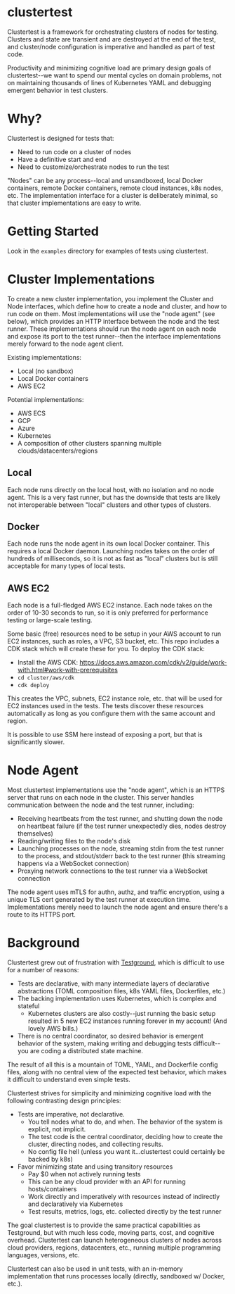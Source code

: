 # clustertest

Clustertest is a framework for orchestrating clusters of nodes for testing. Clusters and state are transient and are destroyed at the end of the test, and cluster/node configuration is imperative and handled as part of test code.

Productivity and minimizing cognitive load are primary design goals of clustertest--we want to spend our mental cycles on domain problems, not on maintaining thousands of lines of Kubernetes YAML and debugging emergent behavior in test clusters.

# Why?

Clustertest is designed for tests that:

* Need to run code on a cluster of nodes
* Have a definitive start and end
* Need to customize/orchestrate nodes to run the test

"Nodes" can be any process--local and unsandboxed, local Docker containers, remote Docker containers, remote cloud instances, k8s nodes, etc. The implementation interface for a cluster is deliberately minimal, so that cluster implementations are easy to write.

# Getting Started
Look in the `examples` directory for examples of tests using clustertest.

# Cluster Implementations
To create a new cluster implementation, you implement the Cluster and Node interfaces, which define how to create a node and cluster, and how to run code on them. Most implementations will use the "node agent" (see below), which provides an HTTP interface between the node and the test runner. These implementations should run the node agent on each node and expose its port to the test runner--then the interface implementations merely forward to the node agent client.

Existing implementations:

- Local (no sandbox)
- Local Docker containers
- AWS EC2

Potential implementations:

- AWS ECS
- GCP
- Azure
- Kubernetes
- A composition of other clusters spanning multiple clouds/datacenters/regions

## Local
Each node runs directly on the local host, with no isolation and no node agent. This is a very fast runner, but has the downside that tests are likely not interoperable between "local" clusters and other types of clusters.

## Docker
Each node runs the node agent in its own local Docker container. This requires a local Docker daemon. Launching nodes takes on the order of hundreds of milliseconds, so it is not as fast as "local" clusters but is still acceptable for many types of local tests.

## AWS EC2
Each node is a full-fledged AWS EC2 instance. Each node takes on the order of 10-30 seconds to run, so it is only preferred for performance testing or large-scale testing.

Some basic (free) resources need to be setup in your AWS account to run EC2 instances, such as roles, a VPC, S3 bucket, etc. This repo includes a CDK stack which will create these for you. To deploy the CDK stack:

- Install the AWS CDK: https://docs.aws.amazon.com/cdk/v2/guide/work-with.html#work-with-prerequisites
- `cd cluster/aws/cdk`
- `cdk deploy`

This creates the VPC, subnets, EC2 instance role, etc. that will be used for EC2 instances used in the tests. The tests discover these resources automatically as long as you configure them with the same account and region.

It is possible to use SSM here instead of exposing a port, but that is significantly slower.

# Node Agent
Most clustertest implementations use the "node agent", which is an HTTPS server that runs on each node in the cluster. This server handles communication between the node and the test runner, including:

* Receiving heartbeats from the test runner, and shutting down the node on heartbeat failure (if the test runner unexpectedly dies, nodes destroy themselves)
* Reading/writing files to the node's disk
* Launching processes on the node, streaming stdin from the test runner to the process, and stdout/stderr back to the test runner (this streaming happens via a WebSocket connection)
* Proxying network connections to the test runner via a WebSocket connection

The node agent uses mTLS for authn, authz, and traffic encryption, using a unique TLS cert generated by the test runner at execution time. Implementations merely need to launch the node agent and ensure there's a route to its HTTPS port.

# Background
Clustertest grew out of frustration with [Testground](https://github.com/testground/testground), which is difficult to use for a number of reasons:

- Tests are declarative, with many intermediate layers of declarative abstractions (TOML composition files, k8s YAML files, Dockerfiles, etc.)
- The backing implementation uses Kubernetes, which is complex and stateful
  - Kubernetes clusters are also costly--just running the basic setup resulted in 5 new EC2 instances running forever in my account! (And lovely AWS bills.)
- There is no central coordinator, so desired behavior is emergent behavior of the system, making writing and debugging tests difficult--you are coding a distributed state machine.

The result of all this is a mountain of TOML, YAML, and Dockerfile config files, along with no central view of the expected test behavior, which makes it difficult to understand even simple tests.

Clustertest strives for simplicity and minimizing cognitive load with the following contrasting design principles:

- Tests are imperative, not declarative. 
  - You tell nodes what to do, and when. The behavior of the system is explicit, not implicit.
  - The test code is the central coordinator, deciding how to create the cluster, directing nodes, and collecting results.
  - No config file hell (unless you want it...clustertest could certainly be backed by k8s)
- Favor minimizing state and using transitory resources
  - Pay $0 when not actively running tests
  - This can be any cloud provider with an API for running hosts/containers
  - Work directly and imperatively with resources instead of indirectly and declaratively via Kubernetes
  - Test results, metrics, logs, etc. collected directly by the test runner
  
The goal clustertest is to provide the same practical capabilities as Testground, but with much less code, moving parts, cost, and cognitive overhead. Clustertest can launch heterogeneous clusters of nodes across cloud providers, regions, datacenters, etc., running multiple programming languages, versions, etc.

Clustertest can also be used in unit tests, with an in-memory implementation that runs processes locally (directly, sandboxed w/ Docker, etc.).
